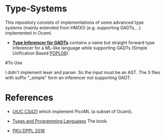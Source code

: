 # Type-Systems

This repository consists of implementations of some advanced type systems (mainly extended from HM(X)) (e.g. supporting GADTs, ..)  implemented in Ocaml. 

-   [**Type Inferencer for GADTs**](https://github.com/KomaEc/Type-Systems/tree/master/inferGADT) contains a naive but straight forward type inferencer for a ML-like language while supporting GADTs (Simple Unification Based [POPL06](http://delivery.acm.org/10.1145/1160000/1159811/p50-peyton-jones.pdf?ip=115.27.192.240&id=1159811&acc=ACTIVE%20SERVICE&key=BF85BBA5741FDC6E%2EAC95BC9DA5A3FA7E%2E4D4702B0C3E38B35%2E4D4702B0C3E38B35&__acm__=1526136650_3a61d883920c867bcca38b634a38df4f)). 

#To Use

I didn't implement lexer and parser. So the input must be an AST. The 3 files with suffix "_simple" form an inferencer not supporting GADT.


# References 
-   [UIUC CS421](https://courses.engr.illinois.edu/cs421/fa2015/) which implement PicoML (a subset of Ocaml). 

-   [Types and Programming Languages](https://www.cis.upenn.edu/~bcpierce/tapl/resources.html) The book. 

-   [PKU DPPL 2018](http://sei.pku.edu.cn/~xiongyf04/DPPL/main.htm)
